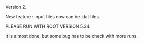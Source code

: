 Version 2. 

New feature : input files now can be .dat files. 

PLEASE RUN WITH ROOT VERSION 5.34. 

It is almost done, but some bug has to be check with more runs. 



#